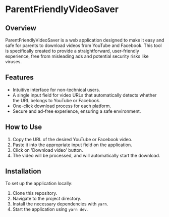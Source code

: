 # ParentFriendlyVideoSaver

## Overview

ParentFriendlyVideoSaver is a web application designed to make it easy and safe for parents to download videos from YouTube and Facebook. This tool is specifically created to provide a straightforward, user-friendly experience, free from misleading ads and potential security risks like viruses.

## Features

- Intuitive interface for non-technical users.
- A single input field for video URLs that automatically detects whether the URL belongs to YouTube or Facebook.
- One-click download process for each platform.
- Secure and ad-free experience, ensuring a safe environment.

## How to Use

1. Copy the URL of the desired YouTube or Facebook video.
2. Paste it into the appropriate input field on the application.
3. Click on 'Download video' button.
4. The video will be processed, and will automatically start the download.

## Installation

To set up the application locally:

1. Clone this repository.
2. Navigate to the project directory.
3. Install the necessary dependencies with `yarn`.
4. Start the application using `yarn dev`.
